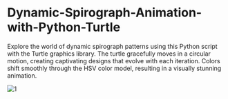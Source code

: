 # Dynamic-Spirograph-Animation-with-Python-Turtle
Explore the world of dynamic spirograph patterns using this Python script with the Turtle graphics library. The turtle gracefully moves in a circular motion, creating captivating designs that evolve with each iteration. Colors shift smoothly through the HSV color model, resulting in a visually stunning animation.

![1](https://github.com/Makkaoui-Mohammed/Dynamic-Spirograph-Animation-with-Python-Turtle/assets/108239380/26a4b6d8-b742-4241-a9f4-b54d37292b8b)
